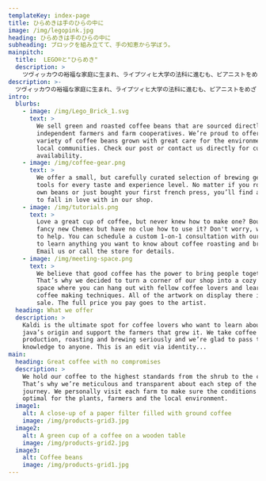 ```yaml
---
templateKey: index-page
title: ひらめきは手のひらの中に
image: /img/legopink.jpg
heading: ひらめきは手のひらの中に
subheading: ブロックを組み立てて、手の知恵から学ぼう。
mainpitch:
  title:  LEGO®と"ひらめき"
  description: >
    ツヴィッカウの裕福な家庭に生まれ、ライプツィヒ大学の法科に進むも、ピアニストをめざしてフリードリヒ・ヴィークに師事する。しかし、指の故障によりピアニストを断念、作曲家となる。ヴィークの娘でピアニストのクララとの恋愛と結婚はシューマンの創作活動に多大な影響を及ぼした。文学への造詣も深く、1834年に「新音楽時報」の創刊に携わり、以後10年間にわたって音楽評論活動を行う。
description: >-
  ツヴィッカウの裕福な家庭に生まれ、ライプツィヒ大学の法科に進むも、ピアニストをめざしてフリードリヒ・ヴィークに師事する。しかし、指の故障によりピアニストを断念、作曲家となる。ヴィークの娘でピアニストのクララとの恋愛と結婚はシューマンの創作活動に多大な影響を及ぼした。文学への造詣も深く、1834年に「新音楽時報」の創刊に携わり、以後10年間にわたって音楽評論活動を行う。
intro:
  blurbs:
    - image: /img/Lego_Brick_1.svg
      text: >
        We sell green and roasted coffee beans that are sourced directly from
        independent farmers and farm cooperatives. We’re proud to offer a
        variety of coffee beans grown with great care for the environment and
        local communities. Check our post or contact us directly for current
        availability.
    - image: /img/coffee-gear.png
      text: >
        We offer a small, but carefully curated selection of brewing gear and
        tools for every taste and experience level. No matter if you roast your
        own beans or just bought your first french press, you’ll find a gadget
        to fall in love with in our shop.
    - image: /img/tutorials.png
      text: >
        Love a great cup of coffee, but never knew how to make one? Bought a
        fancy new Chemex but have no clue how to use it? Don't worry, we’re here
        to help. You can schedule a custom 1-on-1 consultation with our baristas
        to learn anything you want to know about coffee roasting and brewing.
        Email us or call the store for details.
    - image: /img/meeting-space.png
      text: >
        We believe that good coffee has the power to bring people together.
        That’s why we decided to turn a corner of our shop into a cozy meeting
        space where you can hang out with fellow coffee lovers and learn about
        coffee making techniques. All of the artwork on display there is for
        sale. The full price you pay goes to the artist.
  heading: What we offer
  description: >
    Kaldi is the ultimate spot for coffee lovers who want to learn about their
    java’s origin and support the farmers that grew it. We take coffee
    production, roasting and brewing seriously and we’re glad to pass that
    knowledge to anyone. This is an edit via identity...
main:
  heading: Great coffee with no compromises
  description: >
    We hold our coffee to the highest standards from the shrub to the cup.
    That’s why we’re meticulous and transparent about each step of the coffee’s
    journey. We personally visit each farm to make sure the conditions are
    optimal for the plants, farmers and the local environment.
  image1:
    alt: A close-up of a paper filter filled with ground coffee
    image: /img/products-grid3.jpg
  image2:
    alt: A green cup of a coffee on a wooden table
    image: /img/products-grid2.jpg
  image3:
    alt: Coffee beans
    image: /img/products-grid1.jpg
---
```

